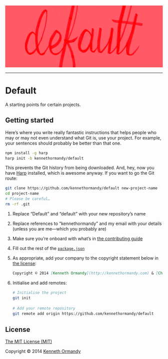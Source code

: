 [![A great header image you designed, or collaborated on with a designer you work with. It’ll look best when it’s 728px wide, @2x for hi-dpi devices.](preview.png)](https://github.com/kennethormandy/default)

***

# Default

A starting points for certain projects.

## Getting started

Here’s where you write really fantastic instructions that helps people who may or may not even understand what Git is, use your project. For example, your sentences should probably be better than that one.

```bash
npm install -g harp
harp init -b kennethormandy/default
```

This prevents the Git history from being downloaded. And, hey, now you have [Harp](http://harpjs.com) installed, which is awesome anyway. If you want to go the Git route:

```bash
git clone https://github.com/kennethormandy/default new-project-name
cd project-name
# Please be careful…
rm -rf .git
```

1. Replace “Default” and “default” with your new repository’s name
2. Replace references to “kennethormandy” and my email with your details (unless you are me—which you probably are)
3. Make sure you’re onboard with what’s in [the contributing guide](CONTRIBUTING.md)
4. Fill out the rest of the [`package.json`](package.json)
5. As appropriate, add your company to the copyright statement below in [the license](LICENSE.md):

    ```markdown
    Copyright © 2014 [Kenneth Ormandy](http://kennethormandy.com) & [Chloi Inc.](http://chloi.io)
    ```

6. Initialise and add remotes:

    ```sh
    # Initialise the project
    git init

    # Add your remote repository
    git remote add origin https://github.com/kennethormandy/default
    ```

## License

[The MIT License (MIT)](LICENSE.md)

Copyright © 2014 [Kenneth Ormandy](http://kennethormandy.com)
